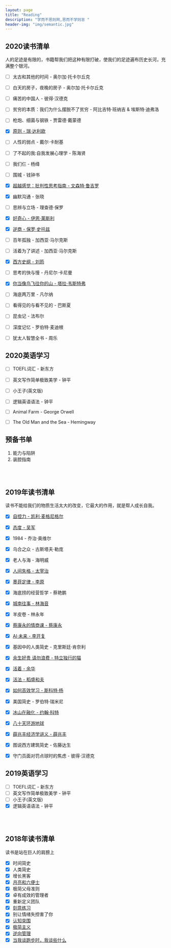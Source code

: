```yaml
---
layout: page
title: "Reading"
description: "学而不思则罔,思而不学则怠 "
header-img: "img/semantic.jpg"
---
```


## 2020读书清单

人的足迹是有限的，书籍帮我们把这种有限打破，使我们的足迹遍布历史长河，充满整个银河。

- [ ] 太古和其他的时间 - 奥尔加·托卡尔丘克
- [ ] 白天的房子，夜晚的房子 - 奥尔加·托卡尔丘克
- [ ] 痛苦的中国人 - 彼得·汉德克
- [ ] 贫穷的本质：我们为什么摆脱不了贫穷 - 阿比吉特·班纳吉 & 埃斯特·迪弗洛
- [ ] 枪炮、细菌与钢铁 - 贾雷德·戴蒙德
- [x] [原则 - 瑞·达利欧](/studynotes/2020/02/02/RayDalioPrinciples/)
- [ ] 人性的弱点 - 戴尔·卡耐基
- [ ] 了不起的我:自我发展心理学 - 陈海贤
- [ ] 我们仨 - 杨绛
- [ ] 围城 - 钱钟书
- [x] [超越感觉：批判性思考指南 - 文森特·鲁吉罗](/studynotes/2020/03/21/criticalthinking/)
- [x] 幽默沟通 - 张晓
- [ ] 思辨与立场 - 理查德·保罗
- [x] [好奇心 - 伊恩·莱斯利](/studynotes/2020/03/15/curious/)
- [x] [逆商 - 保罗·史托兹](/studynotes/2020/04/12/AdversityQuotient/)
- [ ] 百年孤独 - 加西亚·马尔克斯
- [ ] 活着为了讲述 - 加西亚·马尔克斯
- [x] [西方史纲 - 刘筠](/studynotes/2020/05/18/Occident/)
- [ ] 思考的快与慢 - 丹尼尔·卡尼曼
- [x] [你当像鸟飞往你的山 - 塔拉·韦斯特弗](/studynotes/2020/06/26/educated/)
- [ ] 海底两万里 - 凡尔纳
- [ ] 看得见的与看不见的 - 巴斯夏
- [ ] 昆虫记 - 法布尔
- [ ] 深度记忆 - 罗伯特·麦迪根
- [ ] 犹太人智慧全书 - 周乐



## 2020英语学习
- [ ] TOEFL词汇 - 新东方
- [ ] 英文写作简单极致美学 - 钟平
- [ ] 小王子(英文版)
- [ ] 逻辑英语语法 - 钟平
- [ ] Animal Farm - George Orwell
- [ ] The Old Man and the Sea - Hemingway


## 预备书单
1. 能力与陷阱
2. 装腔指南



<br/><br/>
## 2019年读书清单

读书不能给我们的物质生活太大的改变，它最大的作用，就是帮人成长自我。  

- [x] [自控力 - 凯利·麦格尼格尔](/studynotes/2019/01/16/WillPower/)
- [x] [态度 - 吴军](/studynotes/2019/06/25/AttitudeFather/)
- [x] 1984 - 乔治·奥维尔
- [x] 乌合之众 - 古斯塔夫·勒庞
- [x] 老人与海 - 海明威
- [x] [人间失格 - 太宰治](/life/2019/07/13/NolongerHuman/)
- [x] [墨菲定律 - 李原](/studynotes/2019/03/23/ReadingGrowth/)
- [x] 海底捞的经营哲学 - 蔡艳鹏
- [x] [城南往事 - 林海音](/life/2019/07/22/MemoriesOfPeking/)
- [x] 羊皮卷 - 林永年
- [x] [蔡康永的情商课 - 蔡康永](/studynotes/2019/03/16/EqbyCKY/)
- [x] [AI·未来 - 李开复](/studynotes/2019/02/18/AISuperpowers/)
- [x] 基因中的人类简史 - 克里斯廷·肯奈利
- [x] [余生好贵 请勿浪费 - 特立独行的猫](/life/2019/07/03/JustDoMore/)
- [x] [活着 - 余华](/studynotes/2019/02/25/ToLive/)
- [x] [活法 - 稻盛和夫](/life/2019/06/05/Spirtuality/)
- [x] [如何高效学习 - 斯科特·杨](/studynotes/2019/05/26/LearnMore/)
- [x] 美国简史 - 罗伯特·瑞米尼
- [x] [冰山在融化 - 约翰·科特](/life/2019/04/01/IcebergMelt/)
- [x] [八十天环游地球](/life/2019/09/05/AroundtheWorldin80Days/)
- [x] [薛兆丰经济学讲义 - 薛兆丰](/studynotes/2019/11/30/NotesEconomics/)
- [x] 图说西方建筑简史 - 佐藤达生
- [x] 守门员面对罚点球时的焦虑 - 彼得·汉德克


## 2019英语学习
- [ ] TOEFL词汇 - 新东方
- [ ] 英文写作简单极致美学 - 钟平
- [ ] 小王子(英文版)
- [x] 逻辑英语语法 - 钟平

<br/><br/>
## 2018年读书清单

读书是站在巨人的肩膀上  

- [x] 时间简史
- [x] 人类简史
- [x] 增长黑客
- [x] [月亮和六便士](/life/2020/02/04/TheMoonAndSixpence/)
- [x] 极简父母准则
- [x] 卓有成效的管理者
- [x] 重新定义团队
- [x] [刻意练习](/studynotes/2018/08/30/Deliberately/)
- [x] 别让情绪失控害了你
- [x] [认知突围](/studynotes/2018/10/05/UpThinking/)
- [x] [极简主义](/studynotes/2018/09/08/WorkSimply/)
- [x] [逆向管理](/studynotes/2018/09/27/ActLikeAeader/)
- [x] [当我谈跑步时，我谈些什么](/studynotes/2018/11/17/TalkAboutRunning/)
